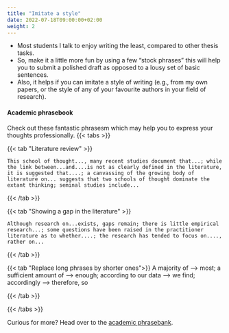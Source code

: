 ```yaml
---
title: "Imitate a style"
date: 2022-07-18T09:00:00+02:00
weight: 2
---
```



* Most students I talk to enjoy writing the least, compared to other thesis tasks.
* So, make it a little more fun by using a few “stock phrases” this will help you to submit a polished draft as opposed to a lousy set of basic sentences.
* Also, it helps if you can imitate a style of writing (e.g., from my own papers, or the style of any of your favourite authors in your field of research).

#### Academic phrasebook

Check out these fantastic phrasesm which may help you to express your thoughts professionally.
{{< tabs >}}

  {{< tab "Literature review" >}}
  
    This school of thought..., many recent studies document that...; while the link between...and....is not as clearly defined in the literature, it is suggested that....; a canvassing of the growing body of literature on... suggests that two schools of thought dominate the extant thinking; seminal studies include...
  
  {{< /tab >}}

  {{< tab "Showing a gap in the literature" >}}

    Although research on...exists, gaps remain; there is little empirical research...; some questions have been raised in the practitioner literature as to whether....; the research has tended to focus on...., rather on...

  {{< /tab >}}

   {{< tab "Replace long phrases by shorter ones">}}
    A majority of --> most; a sufficient amount of --> enough; according to our data --> we find; accordingly --> therefore, so

  {{< /tab >}}
  
{{< /tabs >}}

Curious for more? Head over to the [academic phrasebank](https://www.phrasebank.manchester.ac.uk/).
